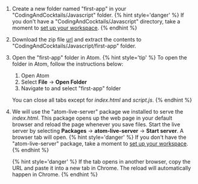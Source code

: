 1. Create a new folder named "first-app" in your "CodingAndCocktails/Javascript" folder. 
   {% hint style='danger' %}
If you don't have a "CodingAndCocktails/Javascript" directory, take a moment to [set up your workspace](/setup).
   {% endhint %}   

1. Download the zip file [url](url) and extract the contents to "CodingAndCocktails/Javascript/first-app" folder.

1. Open the "first-app" folder in Atom.
   {% hint style='tip' %}
To open the folder in Atom, follow the instructions below:
   1. Open Atom 
   2. Select **File** -> **Open Folder**
   3. Navigate to and select "first-app" folder

   You can close all tabs except for _index.html_ and _script.js_.
  {% endhint %}   

1. We will use the "atom-live-server" package we installed to serve the _index.html_. This package opens up the web page in your default browser and reload the page whenever you save files. Start the live server by selecting **Packages** -> **atom-live-server** -> **Start server**. A browser tab will open.
   {% hint style='danger' %}
If you don't have the "atom-live-server" package, take a moment to [set up your workspace](/setup).
   {% endhint %}   

   {% hint style='danger' %}
If the tab opens in another browser, copy the URL and paste it into a new tab in Chrome. The reload will automatically happen in Chrome.
   {% endhint %}   
